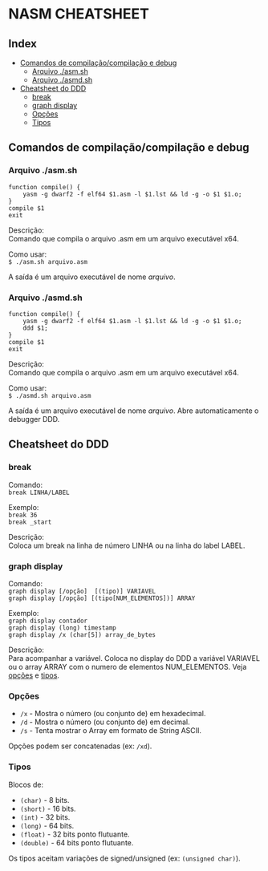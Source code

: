 # NASM CHEATSHEET

## Index
* [Comandos de compilação/compilação e debug](#comandos)
	* [Arquivo ./asm.sh](#aasm)
	* [Arquivo ./asmd.sh](#aasmd)
* [Cheatsheet do DDD](#dddcheat)
	* [break](#break)
	* [graph display](#graphdisplay)
	* [Opções](#slashoptions)
	* [Tipos](#types)

## Comandos de compilação/compilação e debug <a name="comandos"/>
### Arquivo ./asm.sh <a name="aasm"/>
```
function compile() {
	yasm -g dwarf2 -f elf64 $1.asm -l $1.lst && ld -g -o $1 $1.o;
}
compile $1
exit
```

Descrição:  
Comando que compila o arquivo .asm em um arquivo executável x64.

Como usar:  
`$ ./asm.sh arquivo.asm`

A saída é um arquivo executável de nome *arquivo*. 

### Arquivo ./asmd.sh <a name="aasmd"/>
```
function compile() {
	yasm -g dwarf2 -f elf64 $1.asm -l $1.lst && ld -g -o $1 $1.o;
	ddd $1;
}
compile $1
exit
```

Descrição:  
Comando que compila o arquivo .asm em um arquivo executável x64.

Como usar:  
`$ ./asmd.sh arquivo.asm`

A saída é um arquivo executável de nome *arquivo*. Abre automaticamente o debugger DDD.

## Cheatsheet do DDD <a name="dddcheat"/>
### break <a name="break" />

Comando:  
`break LINHA/LABEL`

Exemplo:  
`break 36`  
`break _start`

Descrição:  
Coloca um break na linha de número LINHA ou na linha do label LABEL.

### graph display <a name="graphdisplay" />

Comando:  
 `graph display [/opção]  [(tipo)] VARIAVEL`  
 `graph display [/opção] [(tipo[NUM_ELEMENTOS])] ARRAY`  

Exemplo:  
`graph display contador`  
`graph display (long) timestamp`  
`graph display /x (char[5]) array_de_bytes`  

Descrição:  
Para acompanhar a variável. Coloca no display do DDD a variável VARIAVEL ou o array ARRAY com o numero de elementos NUM_ELEMENTOS. Veja [opções](#slashoptions) e [tipos](#types).

### Opções <a name="slashoptions" />
* `/x` - Mostra o número (ou conjunto de) em hexadecimal.
* `/d` - Mostra o número (ou conjunto de) em decimal.
* `/s` - Tenta mostrar o Array em formato de String ASCII. 

Opções podem ser concatenadas (ex: `/xd`).

### Tipos <a name="types" />
Blocos de:
* `(char)` - 8 bits.
* `(short)` - 16 bits.
* `(int)` - 32 bits.
* `(long)` - 64 bits.
* `(float)` - 32 bits ponto flutuante.
* `(double)` - 64 bits ponto flutuante.

Os tipos aceitam variações de signed/unsigned (ex: `(unsigned char)`).



